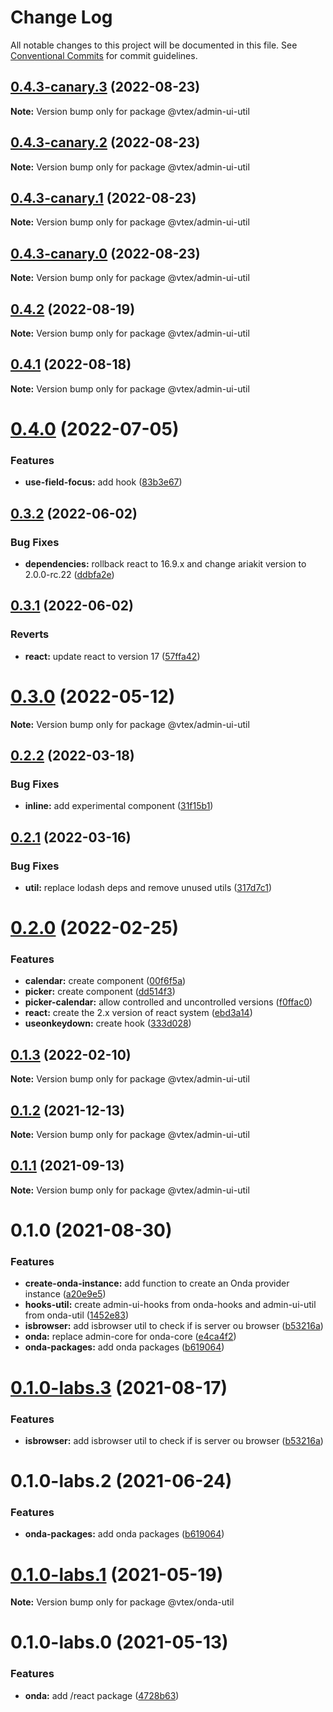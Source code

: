 # Change Log

All notable changes to this project will be documented in this file.
See [Conventional Commits](https://conventionalcommits.org) for commit guidelines.

## [0.4.3-canary.3](https://github.com/vtex/admin-ui/compare/@vtex/admin-ui-util@0.4.3-canary.2...@vtex/admin-ui-util@0.4.3-canary.3) (2022-08-23)

**Note:** Version bump only for package @vtex/admin-ui-util

## [0.4.3-canary.2](https://github.com/vtex/admin-ui/compare/@vtex/admin-ui-util@0.4.3-canary.1...@vtex/admin-ui-util@0.4.3-canary.2) (2022-08-23)

**Note:** Version bump only for package @vtex/admin-ui-util

## [0.4.3-canary.1](https://github.com/vtex/admin-ui/compare/@vtex/admin-ui-util@0.4.3-canary.0...@vtex/admin-ui-util@0.4.3-canary.1) (2022-08-23)

**Note:** Version bump only for package @vtex/admin-ui-util

## [0.4.3-canary.0](https://github.com/vtex/admin-ui/compare/@vtex/admin-ui-util@0.4.2...@vtex/admin-ui-util@0.4.3-canary.0) (2022-08-23)

**Note:** Version bump only for package @vtex/admin-ui-util

## [0.4.2](https://github.com/vtex/admin-ui/compare/@vtex/admin-ui-util@0.4.1...@vtex/admin-ui-util@0.4.2) (2022-08-19)

**Note:** Version bump only for package @vtex/admin-ui-util

## [0.4.1](https://github.com/vtex/admin-ui/compare/@vtex/admin-ui-util@0.4.0...@vtex/admin-ui-util@0.4.1) (2022-08-18)

**Note:** Version bump only for package @vtex/admin-ui-util

# [0.4.0](https://github.com/vtex/admin-ui/compare/@vtex/admin-ui-util@0.3.2...@vtex/admin-ui-util@0.4.0) (2022-07-05)

### Features

- **use-field-focus:** add hook ([83b3e67](https://github.com/vtex/admin-ui/commit/83b3e677eb434dc0c6554c7f22ddd6df01521326))

## [0.3.2](https://github.com/vtex/admin-ui/compare/@vtex/admin-ui-util@0.3.1...@vtex/admin-ui-util@0.3.2) (2022-06-02)

### Bug Fixes

- **dependencies:** rollback react to 16.9.x and change ariakit version to 2.0.0-rc.22 ([ddbfa2e](https://github.com/vtex/admin-ui/commit/ddbfa2e4455401bafd4404c3dcf6101e66403c7c))

## [0.3.1](https://github.com/vtex/admin-ui/compare/@vtex/admin-ui-util@0.3.0...@vtex/admin-ui-util@0.3.1) (2022-06-02)

### Reverts

- **react:** update react to version 17 ([57ffa42](https://github.com/vtex/admin-ui/commit/57ffa42dc1254bf0ade4afbc32fe79382bf92ddc))

# [0.3.0](https://github.com/vtex/admin-ui/compare/@vtex/admin-ui-util@0.2.2...@vtex/admin-ui-util@0.3.0) (2022-05-12)

**Note:** Version bump only for package @vtex/admin-ui-util

## [0.2.2](https://github.com/vtex/admin-ui/compare/@vtex/admin-ui-util@0.2.1...@vtex/admin-ui-util@0.2.2) (2022-03-18)

### Bug Fixes

- **inline:** add experimental component ([31f15b1](https://github.com/vtex/admin-ui/commit/31f15b1bd22cd6b55d69a03ac8331490f8396ba4))

## [0.2.1](https://github.com/vtex/admin-ui/compare/@vtex/admin-ui-util@0.2.0...@vtex/admin-ui-util@0.2.1) (2022-03-16)

### Bug Fixes

- **util:** replace lodash deps and remove unused utils ([317d7c1](https://github.com/vtex/admin-ui/commit/317d7c102e309460870fc2d8f93e70ead8d176b7))

# [0.2.0](https://github.com/vtex/admin-ui/compare/@vtex/admin-ui-util@0.1.3...@vtex/admin-ui-util@0.2.0) (2022-02-25)

### Features

- **calendar:** create component ([00f6f5a](https://github.com/vtex/admin-ui/commit/00f6f5aa3fada863a8d117dd2991f93eca713bc3))
- **picker:** create component ([dd514f3](https://github.com/vtex/admin-ui/commit/dd514f33939ee7a9fa21e49696da1f30db0a7678))
- **picker-calendar:** allow controlled and uncontrolled versions ([f0ffac0](https://github.com/vtex/admin-ui/commit/f0ffac04f3b122dd21a3d7ea71aaed8f692ca25f))
- **react:** create the 2.x version of react system ([ebd3a14](https://github.com/vtex/admin-ui/commit/ebd3a14ffd3bf4ff8a8139ae9ce21cc86a3de3fa))
- **useonkeydown:** create hook ([333d028](https://github.com/vtex/admin-ui/commit/333d0281b989e4bb5493b47cad75dd97443a7d4c))

## [0.1.3](https://github.com/vtex/admin-ui/compare/@vtex/admin-ui-util@0.1.2...@vtex/admin-ui-util@0.1.3) (2022-02-10)

**Note:** Version bump only for package @vtex/admin-ui-util

## [0.1.2](https://github.com/vtex/onda/compare/@vtex/admin-ui-util@0.1.1...@vtex/admin-ui-util@0.1.2) (2021-12-13)

**Note:** Version bump only for package @vtex/admin-ui-util

## [0.1.1](https://github.com/vtex/onda/compare/@vtex/admin-ui-util@0.1.0...@vtex/admin-ui-util@0.1.1) (2021-09-13)

**Note:** Version bump only for package @vtex/admin-ui-util

# 0.1.0 (2021-08-30)

### Features

- **create-onda-instance:** add function to create an Onda provider instance ([a20e9e5](https://github.com/vtex/onda/commit/a20e9e5f405986376238dc5df0901ad8d560a7e2))
- **hooks-util:** create admin-ui-hooks from onda-hooks and admin-ui-util from onda-util ([1452e83](https://github.com/vtex/onda/commit/1452e83cd0cc602ce5863cf6b5b4b2ffcf3e1525))
- **isbrowser:** add isbrowser util to check if is server ou browser ([b53216a](https://github.com/vtex/onda/commit/b53216a9024b8c65bc4497bf313e3d386efc1b08))
- **onda:** replace admin-core for onda-core ([e4ca4f2](https://github.com/vtex/onda/commit/e4ca4f2c2b508ba84dc8db5646161325b72665f4))
- **onda-packages:** add onda packages ([b619064](https://github.com/vtex/onda/commit/b619064d04d190d5615a2832dbcb86d96efd16ee))

# [0.1.0-labs.3](https://github.com/vtex/onda/compare/@vtex/onda-util@0.1.0-labs.2...@vtex/onda-util@0.1.0-labs.3) (2021-08-17)

### Features

- **isbrowser:** add isbrowser util to check if is server ou browser ([b53216a](https://github.com/vtex/onda/commit/b53216a9024b8c65bc4497bf313e3d386efc1b08))

# 0.1.0-labs.2 (2021-06-24)

### Features

- **onda-packages:** add onda packages ([b619064](https://github.com/vtex/onda/commit/b619064d04d190d5615a2832dbcb86d96efd16ee))

# [0.1.0-labs.1](https://github.com/vtex/onda/compare/@vtex/onda-util@0.1.0-labs.0...@vtex/onda-util@0.1.0-labs.1) (2021-05-19)

**Note:** Version bump only for package @vtex/onda-util

# 0.1.0-labs.0 (2021-05-13)

### Features

- **onda:** add /react package ([4728b63](https://github.com/vtex/onda/commit/4728b631011945c4bd25a6e2de57c2d2e4f52c17))
